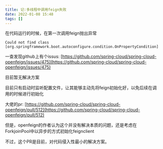 ```yaml
---
title: 记:多线程中调用feign失败
date: 2022-01-08 15:48  
tags: []
---
```

在代码运行的时候，在第一次调用feign抛出异常

```
Could not find class [org.springframework.boot.autoconfigure.condition.OnPropertyCondition]
```

一查发现github上有个issus:
[https://github.com/spring-cloud/spring-cloud-openfeign/issues/475](https://github.com/spring-cloud/spring-cloud-openfeign/issues/475)

目前暂无解决方案

目前只有启动时监听配置文件，让其能够主动先将feign初始化好，以免后续在调用的时候进行初始化

大佬的pr:
[https://github.com/spring-cloud/spring-cloud-openfeign/pull/512](https://github.com/spring-cloud/spring-cloud-openfeign/pull/512)

但是，openfeign的作者认为这个并没有解决本质的问题，还是考虑在ForkjoinPool中以异步的方式初始化feignclient

不过，这个PR是目前，对代码侵入性最小的解决方案。
